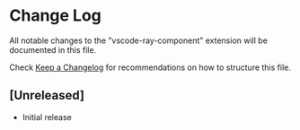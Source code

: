 # Change Log

All notable changes to the "vscode-ray-component" extension will be documented in this file.

Check [Keep a Changelog](http://keepachangelog.com/) for recommendations on how to structure this file.

## [Unreleased]

- Initial release